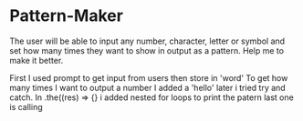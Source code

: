 # Pattern-Maker
The user will be able to input any number, character, letter or symbol and set how many times they want to show in output as a pattern. Help me to make it better.

First I used prompt to get input from users then store in 'word'
To get how many times I want to output a number I added a 'hello'
later i tried try and catch.
In .the((res) => {}
i added nested for loops to print the patern 
last one is calling
